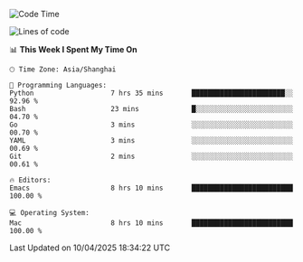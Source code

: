 <!--START_SECTION:waka-->
![Code Time](http://img.shields.io/badge/Code%20Time-2%2C622%20hrs%203%20mins-blue)

![Lines of code](https://img.shields.io/badge/From%20Hello%20World%20I%27ve%20Written-335.3%20thousand%20lines%20of%20code-blue)

📊 **This Week I Spent My Time On** 

```text
🕑︎ Time Zone: Asia/Shanghai

💬 Programming Languages: 
Python                   7 hrs 35 mins       ███████████████████████░░   92.96 % 
Bash                     23 mins             █░░░░░░░░░░░░░░░░░░░░░░░░   04.70 % 
Go                       3 mins              ░░░░░░░░░░░░░░░░░░░░░░░░░   00.70 % 
YAML                     3 mins              ░░░░░░░░░░░░░░░░░░░░░░░░░   00.69 % 
Git                      2 mins              ░░░░░░░░░░░░░░░░░░░░░░░░░   00.61 % 

🔥 Editors: 
Emacs                    8 hrs 10 mins       █████████████████████████   100.00 % 

💻 Operating System: 
Mac                      8 hrs 10 mins       █████████████████████████   100.00 % 
```


 Last Updated on 10/04/2025 18:34:22 UTC
<!--END_SECTION:waka-->
